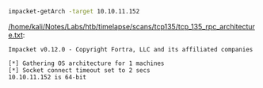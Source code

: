 ```bash
impacket-getArch -target 10.10.11.152
```

[/home/kali/Notes/Labs/htb/timelapse/scans/tcp135/tcp_135_rpc_architecture.txt](file:///home/kali/Notes/Labs/htb/timelapse/scans/tcp135/tcp_135_rpc_architecture.txt):

```
Impacket v0.12.0 - Copyright Fortra, LLC and its affiliated companies

[*] Gathering OS architecture for 1 machines
[*] Socket connect timeout set to 2 secs
10.10.11.152 is 64-bit


```

